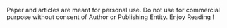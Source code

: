 Paper and articles are meant for personal use.
Do not use for commercial purpose without consent of Author or Publishing Entity.
Enjoy Reading !
